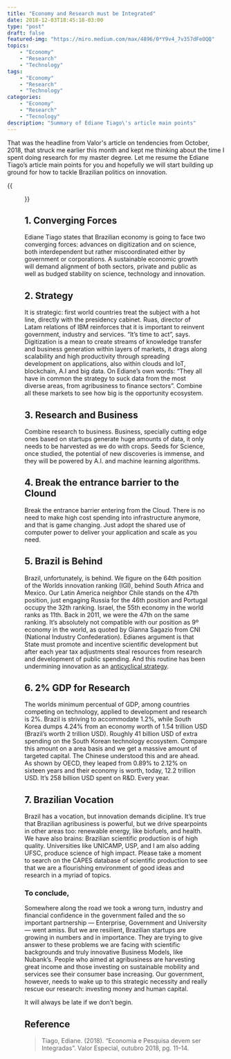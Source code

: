 ```yaml
---
title: "Economy and Research must be Integrated"
date: 2018-12-03T18:45:18-03:00
type: "post"
draft: false
featured-img: "https://miro.medium.com/max/4896/0*Y9v4_7v357dFeOQQ"
topics: 
    - "Economy"
    - "Research"
    - "Technology"
tags:
    - "Economy"
    - "Research"
    - "Technology"
categories:
    - "Economy"
    - "Research"
    - "Tecnology"
description: "Summary of Ediane Tiago\'s article main points"
---
```


That was the headline from Valor's article on tendencies from October, 2018, that struck me earlier this month and kept me thinking about the time I spent doing research for my master degree. Let me resume the Ediane Tiago’s article main points for you and hopefully we will start building up ground for how to tackle Brazilian politics on innovation.

<!-- !more -->

{{<figure src="https://miro.medium.com/max/4896/0*Y9v4_7v357dFeOQQ" title="">}}

## 1. Converging Forces

Ediane Tiago states that Brazilian economy is going to face two converging forces: advances on digitization and on science, both interdependent but rather miscoordinated either by government or corporations. A sustainable economic growth will demand alignment of both sectors, private and public as well as budged stability on science, technology and innovation.

## 2. Strategy

It is strategic: first world countries treat the subject with a hot line, directly with the presidency cabinet. Ruas, director of Latam relations of IBM reinforces that it is important to reinvent government, industry and services. “It’s time to act”, says. Digitization is a mean to create streams of knowledge transfer and business generation within layers of markets, it drags along scalability and high productivity through spreading development on applications, also within clouds and IoT, blockchain, A.I and big data. On Ediane’s own words: “They all have in common the strategy to suck data from the most diverse areas, from agribusiness to finance sectors”. Combine all these markets to see how big is the opportunity ecosystem.

## 3. Research and Business

Combine research to business. Business, specially cutting edge ones based on startups generate huge amounts of data, it only needs to be harvested as we do with crops. Seeds for Science, once studied, the potential of new discoveries is immense, and they will be powered by A.I. and machine learning algorithms.

## 4. Break the entrance barrier to the Clound

Break the entrance barrier entering from the Cloud. There is no need to make high cost spending into infrastructure anymore, and that is game changing. Just adopt the shared use of computer power to deliver your application and scale as you need.

## 5. Brazil is Behind

Brazil, unfortunately, is behind. We figure on the 64th position of the Worlds innovation ranking (IGI), behind South Africa and Mexico. Our Latin America neighbor Chile stands on the 47th position, just engaging Russia for the 46th position and Portugal occupy the 32th ranking. Israel, the 55th economy in the world ranks as 11th. Back in 2011, we were the 47th on the same ranking. It’s absolutely not compatible with our position as 9º economy in the world, as quoted by Gianna Sagazio from CNI (National Industry Confederation). Edianes argument is that State must promote and incentive scientific development but after each year tax adjustments steal resources from research and development of public spending. And this routine has been undermining innovation as an [anticyclical strategy](https://www.cepal.org/noticias/articulos/1/5471/anticyclical-ros-marzo25.pdf).

## 6. 2% GDP for Research

The worlds minimum percentual of GDP, among countries competing on technology, applied to development and research is 2%. Brazil is striving to accommodate 1.2%, while South Korea dumps 4.24% from an economy worth of 1.54 trillion USD (Brazil’s worth 2 trillion USD). Roughly 41 billion USD of extra spending on the South Korean technology ecosystem. Compare this amount on a area basis and we get a massive amount of targeted capital. The Chinese understood this and are ahead. As shown by OECD, they leaped from 0.89% to 2.12% on sixteen years and their economy is worth, today, 12.2 trillion USD. It’s 258 billion USD spent on R&D. Every year.

## 7. Brazilian Vocation

Brazil has a vocation, but innovation demands dicipline. It’s true that Brazilian agribusiness is powerful, but we drive spearpoints in other areas too: renewable energy, like biofuels, and health. We have also brains: Brazilian scientific production is of high quality. Universities like UNICAMP, USP, and I am also adding UFSC, produce science of high impact. Please take a moment to search on the CAPES database of scientific production to see that we are a flourishing environment of good ideas and research in a myriad of topics.

### To conclude,

Somewhere along the road we took a wrong turn, industry and financial confidence in the government failed and the so important partnership — Enterprise, Government and University — went amiss. But we are resilient, Brazilian startups are growing in numbers and in importance. They are trying to give answer to these problems we are facing with scientific backgrounds and truly innovative Business Models, like Nubank’s. People who aimed at agribusiness are harvesting great income and those investing on sustainable mobility and services see their consumer base increasing. Our government, however, needs to wake up to this strategic necessity and really rescue our research: investing money and human capital.

It will always be late if we don’t begin.

## Reference

> Tiago, Ediane. (2018). “Economia e Pesquisa devem ser Integradas”. Valor Especial, outubro 2018, pg. 11–14.
